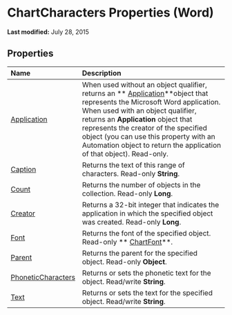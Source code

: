 
# ChartCharacters Properties (Word)

 **Last modified:** July 28, 2015


## Properties



|**Name**|**Description**|
|:-----|:-----|
| [Application](eeeb9510-d6ef-e0f7-820c-0cebb738bed5.md)|When used without an object qualifier, returns an  ** [Application](d1cf6f8f-4e88-bf01-93b4-90a83f79cb44.md)**object that represents the Microsoft Word application. When used with an object qualifier, returns an  **Application** object that represents the creator of the specified object (you can use this property with an Automation object to return the application of that object). Read-only.|
| [Caption](a2cffa57-09a3-18c8-8ebc-da1d421efc7c.md)|Returns the text of this range of characters. Read-only  **String**.|
| [Count](8ee2abf3-4d80-a235-8fbc-a011842da718.md)|Returns the number of objects in the collection. Read-only  **Long**.|
| [Creator](3b354698-560c-cae4-34ae-b4814c9ef83b.md)|Returns a 32-bit integer that indicates the application in which the specified object was created. Read-only  **Long**.|
| [Font](bb7f3c4a-be15-7215-f50f-3ecaabcbc454.md)|Returns the font of the specified object. Read-only  ** [ChartFont](2ca7fb97-fa22-dec1-6978-8ebb6d8aad7c.md)**.|
| [Parent](bdf46399-8d7a-7882-297b-ed657761bb3e.md)|Returns the parent for the specified object. Read-only  **Object**.|
| [PhoneticCharacters](3bf59590-d83c-1d11-f092-61b190cd24ad.md)|Returns or sets the phonetic text for the object. Read/write  **String**.|
| [Text](4dd6bf6f-c1af-fd6e-17b3-31781ded2dff.md)|Returns or sets the text for the specified object. Read/write  **String**.|
